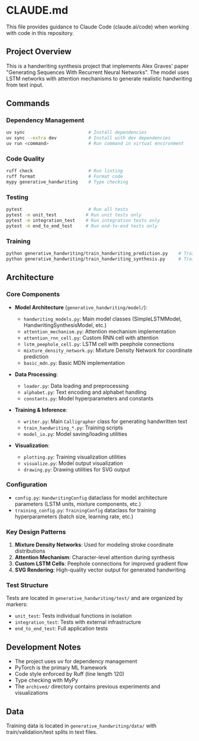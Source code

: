 # CLAUDE.md

This file provides guidance to Claude Code (claude.ai/code) when working with code in this repository.

## Project Overview

This is a handwriting synthesis project that implements Alex Graves' paper "Generating Sequences With Recurrent Neural Networks". The model uses LSTM networks with attention mechanisms to generate realistic handwriting from text input.

## Commands

### Dependency Management
```bash
uv sync                        # Install dependencies
uv sync --extra dev            # Install with dev dependencies
uv run <command>               # Run command in virtual environment
```

### Code Quality
```bash
ruff check                     # Run linting
ruff format                    # Format code
mypy generative_handwriting    # Type checking
```

### Testing
```bash
pytest                         # Run all tests
pytest -m unit_test           # Run unit tests only
pytest -m integration_test    # Run integration tests only
pytest -m end_to_end_test     # Run end-to-end tests only
```

### Training
```bash
python generative_handwriting/train_handwriting_prediction.py    # Train prediction model
python generative_handwriting/train_handwriting_synthesis.py     # Train synthesis model
```

## Architecture

### Core Components

- **Model Architecture** (`generative_handwriting/model/`):
  - `handwriting_models.py`: Main model classes (SimpleLSTMModel, HandwritingSynthesisModel, etc.)
  - `attention_mechanism.py`: Attention mechanism implementation
  - `attention_rnn_cell.py`: Custom RNN cell with attention
  - `lstm_peephole_cell.py`: LSTM cell with peephole connections
  - `mixture_density_network.py`: Mixture Density Network for coordinate prediction
  - `basic_mdn.py`: Basic MDN implementation

- **Data Processing**:
  - `loader.py`: Data loading and preprocessing
  - `alphabet.py`: Text encoding and alphabet handling
  - `constants.py`: Model hyperparameters and constants

- **Training & Inference**:
  - `writer.py`: Main `Calligrapher` class for generating handwritten text
  - `train_handwriting_*.py`: Training scripts
  - `model_io.py`: Model saving/loading utilities

- **Visualization**:
  - `plotting.py`: Training visualization utilities
  - `visualize.py`: Model output visualization
  - `drawing.py`: Drawing utilities for SVG output

### Configuration

- `config.py`: `HandwritingConfig` dataclass for model architecture parameters (LSTM units, mixture components, etc.)
- `training_config.py`: `TrainingConfig` dataclass for training hyperparameters (batch size, learning rate, etc.)

### Key Design Patterns

1. **Mixture Density Networks**: Used for modeling stroke coordinate distributions
2. **Attention Mechanism**: Character-level attention during synthesis
3. **Custom LSTM Cells**: Peephole connections for improved gradient flow
4. **SVG Rendering**: High-quality vector output for generated handwriting

### Test Structure

Tests are located in `generative_handwriting/test/` and are organized by markers:
- `unit_test`: Tests individual functions in isolation
- `integration_test`: Tests with external infrastructure
- `end_to_end_test`: Full application tests

## Development Notes

- The project uses uv for dependency management
- PyTorch is the primary ML framework
- Code style enforced by Ruff (line length 120)
- Type checking with MyPy
- The `archived/` directory contains previous experiments and visualizations

## Data

Training data is located in `generative_handwriting/data/` with train/validation/test splits in text files.